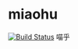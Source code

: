 # miaohu
[![Build Status](https://www.travis-ci.org/Nbsaw/miaohu.svg?branch=master)](https://www.travis-ci.org/Nbsaw/miaohu)
喵乎
